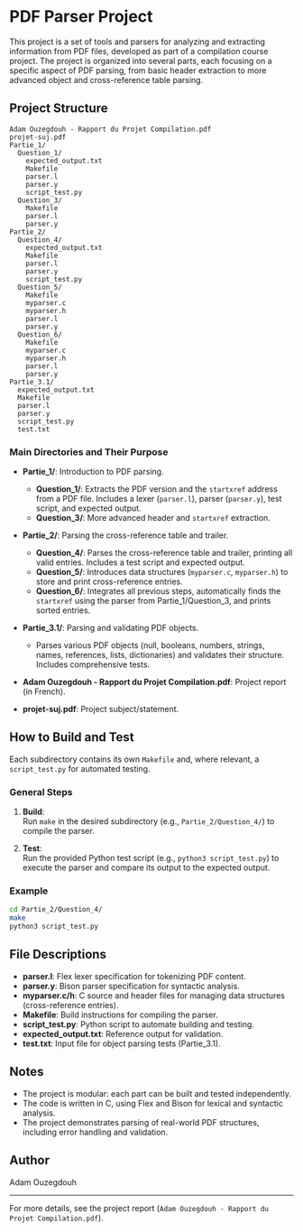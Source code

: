# PDF Parser Project

This project is a set of tools and parsers for analyzing and extracting information from PDF files, developed as part of a compilation course project. The project is organized into several parts, each focusing on a specific aspect of PDF parsing, from basic header extraction to more advanced object and cross-reference table parsing.

## Project Structure

```
Adam Ouzegdouh - Rapport du Projet Compilation.pdf
projet-suj.pdf
Partie_1/
  Question_1/
    expected_output.txt
    Makefile
    parser.l
    parser.y
    script_test.py
  Question_3/
    Makefile
    parser.l
    parser.y
Partie_2/
  Question_4/
    expected_output.txt
    Makefile
    parser.l
    parser.y
    script_test.py
  Question_5/
    Makefile
    myparser.c
    myparser.h
    parser.l
    parser.y
  Question_6/
    Makefile
    myparser.c
    myparser.h
    parser.l
    parser.y
Partie_3.1/
  expected_output.txt
  Makefile
  parser.l
  parser.y
  script_test.py
  test.txt
```

### Main Directories and Their Purpose

- **Partie_1/**: Introduction to PDF parsing.
  - **Question_1/**: Extracts the PDF version and the `startxref` address from a PDF file. Includes a lexer (`parser.l`), parser (`parser.y`), test script, and expected output.
  - **Question_3/**: More advanced header and `startxref` extraction.

- **Partie_2/**: Parsing the cross-reference table and trailer.
  - **Question_4/**: Parses the cross-reference table and trailer, printing all valid entries. Includes a test script and expected output.
  - **Question_5/**: Introduces data structures (`myparser.c`, `myparser.h`) to store and print cross-reference entries.
  - **Question_6/**: Integrates all previous steps, automatically finds the `startxref` using the parser from Partie_1/Question_3, and prints sorted entries.

- **Partie_3.1/**: Parsing and validating PDF objects.
  - Parses various PDF objects (null, booleans, numbers, strings, names, references, lists, dictionaries) and validates their structure. Includes comprehensive tests.

- **Adam Ouzegdouh - Rapport du Projet Compilation.pdf**: Project report (in French).
- **projet-suj.pdf**: Project subject/statement.

## How to Build and Test

Each subdirectory contains its own `Makefile` and, where relevant, a `script_test.py` for automated testing.

### General Steps

1. **Build**:  
   Run `make` in the desired subdirectory (e.g., `Partie_2/Question_4/`) to compile the parser.

2. **Test**:  
   Run the provided Python test script (e.g., `python3 script_test.py`) to execute the parser and compare its output to the expected output.

### Example

```sh
cd Partie_2/Question_4/
make
python3 script_test.py
```

## File Descriptions

- **parser.l**: Flex lexer specification for tokenizing PDF content.
- **parser.y**: Bison parser specification for syntactic analysis.
- **myparser.c/h**: C source and header files for managing data structures (cross-reference entries).
- **Makefile**: Build instructions for compiling the parser.
- **script_test.py**: Python script to automate building and testing.
- **expected_output.txt**: Reference output for validation.
- **test.txt**: Input file for object parsing tests (Partie_3.1).

## Notes

- The project is modular: each part can be built and tested independently.
- The code is written in C, using Flex and Bison for lexical and syntactic analysis.
- The project demonstrates parsing of real-world PDF structures, including error handling and validation.

## Author

Adam Ouzegdouh

---

For more details, see the project report (`Adam Ouzegdouh - Rapport du Projet Compilation.pdf`).